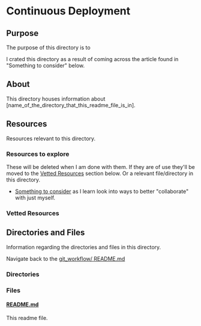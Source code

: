 # Continuous Deployment

<!-- [This is the readme template that I'll use throughout the Learning Directory repo. And in directories of other repos.] -->

## Purpose

The purpose of this directory is to <!-- [...]. -->

I crated this directory as a result of coming across the article found in "Something to consider" below.

## About

This directory houses information about [name_of_the_directory_that_this_readme_file_is_in].

<!-- [Some information about this directory.] -->

## Resources

Resources relevant to this directory.

### Resources to explore

These will be deleted when I am done with them. If they are of use they'll be moved to the [Vetted Resources](#vetted-resources) section below. Or a relevant file/directory in this directory.

- [Something to consider](https://stackoverflow.com/a/30247795) as I learn look into ways to better "collaborate" with just myself.

### Vetted Resources

## Directories and Files

Information regarding the directories and files in this directory.

Navigate back to the [git_workflow/ README.md](../README.md)

### Directories

<!-- #### [directory_name/](./path_to_directory)

[About_this_directory.]

[More_info_about_this_directory.]

The `directory_name/` [README.md](./directory_name/README.md) file. -->

### Files

<!-- #### [name_of_other_file_in_here.extension]()

[About_this_file.]

[More_info_about_this_file.] -->

#### [README.md](./README.md)

This readme file.
